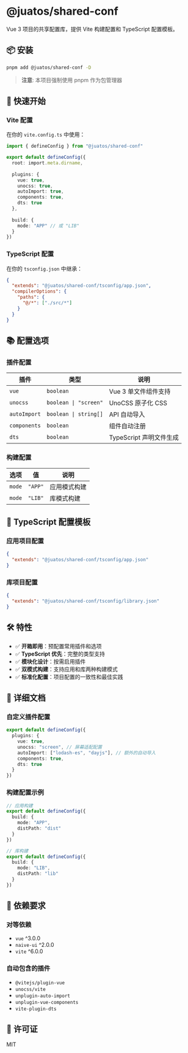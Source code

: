 # @juatos/shared-conf

Vue 3 项目的共享配置库，提供 Vite 构建配置和 TypeScript 配置模板。

## 📦 安装

```bash
pnpm add @juatos/shared-conf -D
```

> **注意**: 本项目强制使用 pnpm 作为包管理器

## 🚀 快速开始

### Vite 配置

在你的 `vite.config.ts` 中使用：

```typescript
import { defineConfig } from "@juatos/shared-conf"

export default defineConfig({
  root: import.meta.dirname,
  
  plugins: {
    vue: true,
    unocss: true,
    autoImport: true,
    components: true,
    dts: true
  },
  
  build: {
    mode: "APP" // 或 "LIB"
  }
})
```

### TypeScript 配置

在你的 `tsconfig.json` 中继承：

```json
{
  "extends": "@juatos/shared-conf/tsconfig/app.json",
  "compilerOptions": {
    "paths": {
      "@/*": ["./src/*"]
    }
  }
}
```

## 📚 配置选项

### 插件配置

| 插件 | 类型 | 说明 |
|------|------|------|
| `vue` | `boolean` | Vue 3 单文件组件支持 |
| `unocss` | `boolean \| "screen"` | UnoCSS 原子化 CSS |
| `autoImport` | `boolean \| string[]` | API 自动导入 |
| `components` | `boolean` | 组件自动注册 |
| `dts` | `boolean` | TypeScript 声明文件生成 |

### 构建配置

| 选项 | 值 | 说明 |
|------|-----|------|
| `mode` | `"APP"` | 应用模式构建 |
| `mode` | `"LIB"` | 库模式构建 |

## 🎯 TypeScript 配置模板

### 应用项目配置
```json
{
  "extends": "@juatos/shared-conf/tsconfig/app.json"
}
```

### 库项目配置
```json
{
  "extends": "@juatos/shared-conf/tsconfig/library.json"
}
```

## 🛠️ 特性

- ✅ **开箱即用**：预配置常用插件和选项
- ✅ **TypeScript 优先**：完整的类型支持
- ✅ **模块化设计**：按需启用插件
- ✅ **双模式构建**：支持应用和库两种构建模式
- ✅ **标准化配置**：项目配置的一致性和最佳实践

## 📖 详细文档

### 自定义插件配置

```typescript
export default defineConfig({
  plugins: {
    vue: true,
    unocss: "screen", // 屏幕适配配置
    autoImport: ["lodash-es", "dayjs"], // 额外的自动导入
    components: true,
    dts: true
  }
})
```

### 构建配置示例

```typescript
// 应用构建
export default defineConfig({
  build: {
    mode: "APP",
    distPath: "dist"
  }
})

// 库构建
export default defineConfig({
  build: {
    mode: "LIB",
    distPath: "lib"
  }
})
```

## 🔧 依赖要求

### 对等依赖
- `vue` ^3.0.0
- `naive-ui` ^2.0.0  
- `vite` ^6.0.0

### 自动包含的插件
- `@vitejs/plugin-vue`
- `unocss/vite`
- `unplugin-auto-import`
- `unplugin-vue-components`
- `vite-plugin-dts`

## 📄 许可证

MIT 
